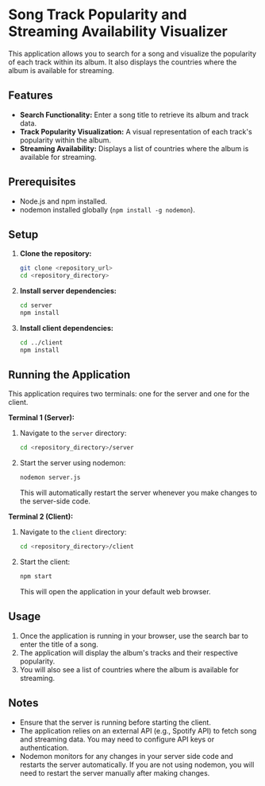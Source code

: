 # Song Track Popularity and Streaming Availability Visualizer

This application allows you to search for a song and visualize the popularity of each track within its album. It also displays the countries where the album is available for streaming.

## Features

* **Search Functionality:** Enter a song title to retrieve its album and track data.
* **Track Popularity Visualization:** A visual representation of each track's popularity within the album.
* **Streaming Availability:** Displays a list of countries where the album is available for streaming.

## Prerequisites

* Node.js and npm installed.
* nodemon installed globally (`npm install -g nodemon`).

## Setup

1.  **Clone the repository:**

    ```bash
    git clone <repository_url>
    cd <repository_directory>
    ```

2.  **Install server dependencies:**

    ```bash
    cd server
    npm install
    ```

3.  **Install client dependencies:**

    ```bash
    cd ../client
    npm install
    ```

## Running the Application

This application requires two terminals: one for the server and one for the client.

**Terminal 1 (Server):**

1.  Navigate to the `server` directory:

    ```bash
    cd <repository_directory>/server
    ```

2.  Start the server using nodemon:

    ```bash
    nodemon server.js
    ```

    This will automatically restart the server whenever you make changes to the server-side code.

**Terminal 2 (Client):**

1.  Navigate to the `client` directory:

    ```bash
    cd <repository_directory>/client
    ```

2.  Start the client:

    ```bash
    npm start
    ```

    This will open the application in your default web browser.

## Usage

1.  Once the application is running in your browser, use the search bar to enter the title of a song.
2.  The application will display the album's tracks and their respective popularity.
3.  You will also see a list of countries where the album is available for streaming.

## Notes

* Ensure that the server is running before starting the client.
* The application relies on an external API (e.g., Spotify API) to fetch song and streaming data. You may need to configure API keys or authentication.
* Nodemon monitors for any changes in your server side code and restarts the server automatically. If you are not using nodemon, you will need to restart the server manually after making changes.
